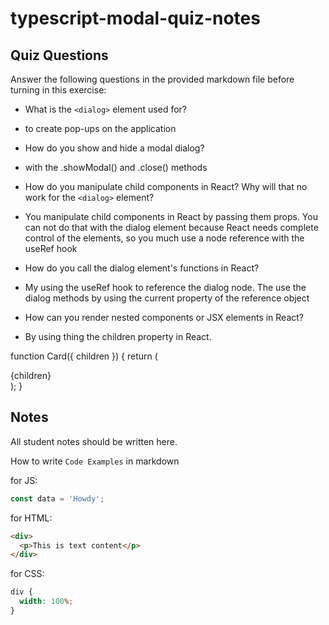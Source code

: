 # typescript-modal-quiz-notes

## Quiz Questions

Answer the following questions in the provided markdown file before turning in this exercise:

- What is the `<dialog>` element used for?

- to create pop-ups on the application

- How do you show and hide a modal dialog?

- with the .showModal() and .close() methods

- How do you manipulate child components in React? Why will that no work for the `<dialog>` element?

- You manipulate child components in React by passing them props. You can not do that with the dialog element because React needs complete control of the elements, so you much use a node reference with the useRef hook

- How do you call the dialog element's functions in React?

- My using the useRef hook to reference the dialog node. The use the dialog methods by using the current property of the reference object

- How can you render nested components or JSX elements in React?

- By using thing the children property in React.

function Card({ children }) {
return (

<div className="card">
{children}
</div>
);
}

## Notes

All student notes should be written here.

How to write `Code Examples` in markdown

for JS:

```javascript
const data = 'Howdy';
```

for HTML:

```html
<div>
  <p>This is text content</p>
</div>
```

for CSS:

```css
div {
  width: 100%;
}
```
